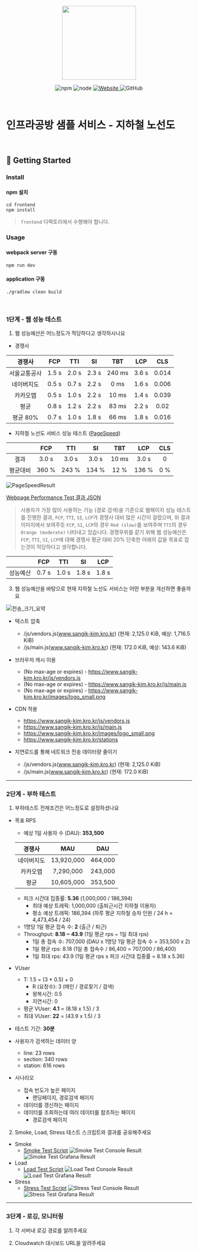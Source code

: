 <p align="center">
    <img width="200px;" src="https://raw.githubusercontent.com/woowacourse/atdd-subway-admin-frontend/master/images/main_logo.png"/>
</p>
<p align="center">
  <img alt="npm" src="https://img.shields.io/badge/npm-%3E%3D%205.5.0-blue">
  <img alt="node" src="https://img.shields.io/badge/node-%3E%3D%209.3.0-blue">
  <a href="https://edu.nextstep.camp/c/R89PYi5H" alt="nextstep atdd">
    <img alt="Website" src="https://img.shields.io/website?url=https%3A%2F%2Fedu.nextstep.camp%2Fc%2FR89PYi5H">
  </a>
  <img alt="GitHub" src="https://img.shields.io/github/license/next-step/atdd-subway-service">
</p>

<br>

# 인프라공방 샘플 서비스 - 지하철 노선도

<br>

## 🚀 Getting Started

### Install

#### npm 설치

```
cd frontend
npm install
```

> `frontend` 디렉토리에서 수행해야 합니다.

### Usage

#### webpack server 구동

```
npm run dev
```

#### application 구동

```
./gradlew clean build
```

<br>

### 1단계 - 웹 성능 테스트

1. 웹 성능예산은 어느정도가 적당하다고 생각하시나요

* 경쟁사

|  경쟁사   |  FCP  |   TTI   |   SI    |   TBT   |   LCP   |  CLS  |
|:------:|:-----:|:-------:|:-------:|:-------:|:-------:|:-----:|
| 서울교통공사 | 1.5 s | 2.0 s | 2.3 s | 240 ms | 3.6 s | 0.014 |
| 네이버지도  | 0.5 s | 0.7 s | 2.2 s | 0 ms   | 1.6 s | 0.006 |
|  카카오맵  | 0.5 s | 1.0 s | 2.2 s | 10 ms  | 1.4 s  | 0.039 |
|   평균   | 0.8 s | 1.2 s | 2.2 s | 83 ms | 2.2 s | 0.02  |
| 평균 80% | 0.7 s | 1.0 s | 1.8 s | 66 ms | 1.8 s | 0.016 |

* 지하철 노선도 서비스 성능 테스트 ([PageSpeed](https://developers.google.com/speed/pagespeed/insights/))

|      | FCP   |  TTI  |  SI   |  TBT  |  LCP  | CLS  |
|:----:|:-----:|:-----:|:-----:|:-----:|:----:|:-----:|
|  결과  | 3.0 s | 3.0 s | 3.0 s | 10 ms | 3.0 s |  0   |
| 평균대비 | 360 % | 243 % | 134 % | 12 % | 136 % | 0 % |

![PageSpeedResult](./docs/PageSpeedResult.png)

[Webpage Performance Test 결과 JSON](./docs/WebpagePerformanceTestJsonResult.json)

> 사용자가 가장 많이 사용하는 기능 (경로 검색)을 기준으로 웹페이지 성능 테스트를 진행한 결과,
> `FCP`, `TTI`, `SI`, `LCP`가 경쟁사 대비 많은 시간이 걸렸으며,
> 위 결과 이미지에서 보여주듯 `FCP`, `SI`, `LCP`의 경우 `Red (slow)`를 보여주며
> `TTI`의 경우 `Orange (moderate)` 나타내고 있습니다.
> 경쟁우위를 같기 위해 웹 성능예산은 `FCP`, `TTI`, `SI`, `LCP`에 대해 경쟁사 평균 대비
> 20% 단축한 아래의 값을 목표로 잡는것이 적당하다고 생각합니다.

|         |  FCP  |  TTI  |  SI   |  LCP  |
|:-------:|:-----:|:-----:|:-----:|:-----:|
|  성능예산   | 0.7 s | 1.0 s | 1.8 s | 1.8 s |

3. 웹 성능예산을 바탕으로 현재 지하철 노선도 서비스는 어떤 부분을 개선하면 좋을까요

![전송_크기_요약](./docs/transfer_size_summary.png)

* 텍스트 압축
    * /js/vendors.js(www.sangik-kim.kro.kr) (현재: 2,125.0 KiB, 예상: 1,716.5 KiB)
    * /js/main.js(www.sangik-kim.kro.kr) (현재: 172.0 KiB, 예상: 143.6 KiB)

* 브라우저 캐시 이용
    * (No max-age or expires) - https://www.sangik-kim.kro.kr/js/vendors.js
    * (No max-age or expires) - https://www.sangik-kim.kro.kr/js/main.js
    * (No max-age or expires) - https://www.sangik-kim.kro.kr/images/logo_small.png

* CDN 적용
    * https://www.sangik-kim.kro.kr/js/vendors.js
    * https://www.sangik-kim.kro.kr/js/main.js
    * https://www.sangik-kim.kro.kr/images/logo_small.png
    * https://www.sangik-kim.kro.kr/stations

* 지연로드를 통해 네트워크 전송 데이터량 줄이기
    * /js/vendors.js(www.sangik-kim.kro.kr) (현재: 2,125.0 KiB)
    * /js/main.js(www.sangik-kim.kro.kr) (현재: 172.0 KiB)

---

### 2단계 - 부하 테스트

1. 부하테스트 전제조건은 어느정도로 설정하셨나요

* 목표 RPS
    * 예상 1일 사용자 수 (DAU): **353,500**

  | 경쟁사    |    MAU     |   DAU   |
    |:----------:|:-------:|:-------:|
  | 네이버지도 | 13,920,000 | 464,000 |
  | 카카오맵  | 7,290,000  | 243,000 |
  | 평균     | 10,605,000 | 353,500 |

    * 피크 시간대 집중률: **5.36** (1,000,000 / 186,394)
        * 최대 예상 트래픽: 1,000,000 (출퇴근시간 지하철 이용자)
        * 평소 예상 트래픽: 186,394 (하루 평균 지하철 승차 인원 / 24 h = 4,473,454 / 24)
    * 1명당 1일 평균 접속 수: **2** (출근 / 퇴근)
    * Throughput: **8.18 ~ 43.9** (1일 평균 rps ~ 1일 최대 rps)
        * 1일 총 접속 수: 707,000 (DAU x 1명당 1일 평균 접속 수 = 353,500 x 2)
        * 1일 평균 rps: 8.18 (1일 총 접속수 / 86,400 = 707,000 / 86,400)
        * 1일 최대 rps: 43.9 (1일 평균 rps x 피크 시간대 집중률 = 8.18 x 5.36)
* VUser
    * T: 1.5 = (3 * 0.5) + 0
        * R (요청수): 3 (메인 / 경로찾기 / 검색)
        * 왕복시간: 0.5
        * 지연시간: 0
    * 평균 VUser: **4.1** = (8.18 x 1.5) / 3
    * 최대 VUser: **22** = (43.9 x 1.5) / 3

* 테스트 기간: **30분**

* 사용자가 검색하는 데이터 양
    * line: 23 rows
    * section: 340 rows
    * station: 616 rows
* 시나리오
    * 접속 빈도가 높은 페이지
        * 랜딩페이지, 경로검색 페이지
    * 데이터를 갱신하는 페이지
    * 데이터를 조회하는데 여러 데이터를 참조하는 페이지
        * 경로검색 페이지

2. Smoke, Load, Stress 테스트 스크립트와 결과를 공유해주세요

* Smoke
    * [Smoke Test Script](./loadtest/smoke.js)
      ![Smoke Test Console Result](./loadtest/result/smoke_console.png)
      ![Smoke Test Grafana Result](./loadtest/result/smoke_grafana.png)
* Load
    * [Load Test Script](./loadtest/load.js)
      ![Load Test Console Result](./loadtest/result/load_console.png)
      ![Load Test Grafana Result](./loadtest/result/load_grafana.png)
* Stress
    * [Stress Test Script](./loadtest/stress.js)
      ![Stress Test Console Result](./loadtest/result/stress_console.png)
      ![Stress Test Grafana Result](./loadtest/result/stress_grafana.png)

---

### 3단계 - 로깅, 모니터링

1. 각 서버내 로깅 경로를 알려주세요

2. Cloudwatch 대시보드 URL을 알려주세요
